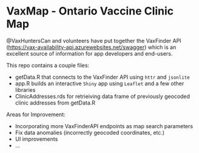# VaxMap - Ontario Vaccine Clinic Map

@VaxHuntersCan and volunteers have put together the VaxFinder API (https://vax-availability-api.azurewebsites.net/swagger) which is an excellent source of information for app developers and end-users.  

This repo contains a couple files: 
- getData.R that connects to the VaxFinder API using `httr` and `jsonlite` 
- app.R builds an interactive `Shiny` app using `Leaflet` and a few other libraries 
- ClinicAddresses.rds for retrieiving data frame of previously geocoded clinic addresses from getData.R

Areas for Improvement:
- Incorporating more VaxFinderAPI endpoints as map search parameters 
- Fix data anomalies (incorrectly geocoded coordinates, etc.) 
- UI improvements 
- ...



